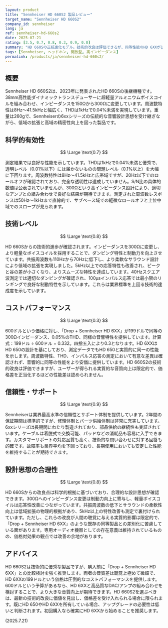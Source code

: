 ```yaml
---
layout: product
title: "Sennheiser HD 660S2 製品レビュー"
target_name: "Sennheiser HD 660S2"
company_id: sennheiser
lang: ja
ref: sennheiser-hd-660s2
date: 2025-07-21
rating: [3.5, 0.7, 0.8, 0.3, 0.9, 0.8]
summary: "HD 660Sの正統進化モデル。技術的改良は評価できるが、同等性能のHD 6XXが199ドルで入手可能なため、600ドルという価格設定は割高"
tags: [Sennheiser, ヘッドホン, 開放型, 高インピーダンス]
permalink: /products/ja/sennheiser-hd-660s2/
---
```

## 概要

Sennheiser HD 660S2は、2023年に発表されたHD 660Sの後継機種です。38mm高性能ダイナミックトランスデューサーに超軽量アルミニウムボイスコイルを組み合わせ、インピーダンスを150Ωから300Ωに変更しています。周波数特性は8Hz〜41.5kHzと幅広く、THDは1kHzで0.04%未満を実現しています。重量は260gで、Sennheiserの6xxシリーズの伝統的な音響設計思想を受け継ぎながら、低域の拡張と高域の精密性向上を図った製品です。

## 科学的有効性

$$ \Large \text{0.7} $$

測定結果では良好な性能を示しています。THDは1kHzで0.04%未満と優秀で、透明レベル（0.01%以下）には届かないものの問題レベル（0.1%以上）を大幅に下回ります。周波数特性は8Hz〜41.5kHzと広帯域ですが、20Hz以下でのロールオフが確認されており、完全な透明性は達成していません。S/N比の具体的数値は公表されていませんが、300Ωという高インピーダンス設計により、適切なアンプとの組み合わせで良好な結果が期待できます。測定された周波数レスポンスは50Hz〜1kHzまで直線的で、サブベース域での軽微なロールオフと上位中域でのスロープが見られます。

## 技術レベル

$$ \Large \text{0.8} $$

HD 660Sからの技術的進歩が確認されます。インピーダンスを300Ωに変更し、より軽量なボイスコイルを採用することで、ダンピング特性と制動力を向上させています。共振周波数も110Hzから70Hzに低下し、より柔軟なサラウンド設計により低域の拡張を実現しました。5kHz以上での応答特性も改善され、ピークと谷の差が小さくなり、よりスムーズな特性を達成しています。40Hzスクエア波測定では適切なダンピングが確認され、100μsインパルス応答では最小限のリンギングで良好な制動特性を示しています。これらは業界標準を上回る技術的達成度を示しています。

## コストパフォーマンス

$$ \Large \text{0.3} $$

600ドルという価格に対し、「Drop + Sennheiser HD 6XX」が199ドルで同等の300Ωインピーダンス、0.05%のTHD、同様の音響特性を提供しています。計算式：199ドル ÷ 600ドル = 0.332。四捨五入により0.3となります。HD 6XXはHD 650の設計を基にしており、測定データでもHD 650と実質的に同一の性能を示します。周波数特性、THD、インパルス応答の測定において有意な差異は確認されず、音響的に同等の性能をより安価に提供しています。HD 660S2の技術的改良は評価できますが、ユーザーが得られる実質的な音質向上は限定的で、価格差を正当化するほどの性能差は認められません。

## 信頼性・サポート

$$ \Large \text{0.9} $$

Sennheiserは業界最高水準の信頼性とサポート体制を提供しています。2年間の保証期間は標準的ですが、修理体制とパーツ供給体制は非常に充実しています。6xxシリーズは長期間にわたり製造されており、部品供給の継続性も実証されています。ケーブルは着脱式で交換可能、パッドなどの消耗品も容易に入手できます。カスタマーサポートの対応品質も高く、技術的な問い合わせに対する回答も的確です。故障率も業界平均を下回っており、長期使用においても安定した性能を維持することが期待できます。

## 設計思想の合理性

$$ \Large \text{0.8} $$

HD 660Sからの改良点は科学的根拠に基づいており、合理的な設計思想が確認できます。300Ωへのインピーダンス変更は制動力向上に寄与し、軽量ボイスコイルは応答性改善につながっています。共振周波数の低下とサラウンドの柔軟性向上は低域拡張の物理的根拠があり、5kHz以上の特性改善も測定で裏付けられています。ただし、これらの改良が人間の聴覚に与える実質的影響は限定的で、「Drop + Sennheiser HD 6XX」のような既存の同等製品との差別化に苦慮している面があります。専用オーディオ機器としての存在意義は維持されているものの、価格対効果の観点では改善の余地があります。

## アドバイス

HD 660S2は技術的に優秀な製品ですが、購入前に「Drop + Sennheiser HD 6XX」との比較検討を強く推奨します。両者の音質差は聴覚上極めて微細で、HD 6XXの199ドルという価格は圧倒的なコストパフォーマンスを提供します。600ドルという予算があるなら、HD 6XXと高品質なDAC/アンプの組み合わせを検討することで、より大きな音質向上が期待できます。HD 660S2を選ぶべきは、最新の技術的改良に価値を見出し、価格差を受け入れられる場合に限られます。既にHD 650やHD 6XXを所有している場合、アップグレードの必要性は低いと判断されます。初回購入なら確実にHD 6XXから始めることを推奨します。

(2025.7.21)
